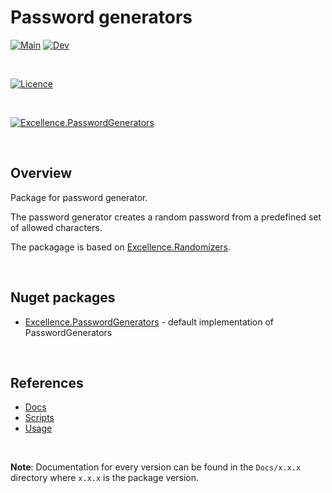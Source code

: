 # Password generators

[![Main](https://flat.badgen.net/github/checks/ExcellenceDevelopment/Excellence.PasswordGenerators/main/build-and-test?label=Main&cache=300)](https://github.com/ExcellenceDevelopment/Excellence.PasswordGenerators/tree/main)
[![Dev](https://flat.badgen.net/github/checks/ExcellenceDevelopment/Excellence.PasswordGenerators/dev/build-and-test?label=Dev&cache=300)](https://github.com/ExcellenceDevelopment/Excellence.PasswordGenerators/tree/dev)

<br/>

[![Licence](https://flat.badgen.net/github/license/ExcellenceDevelopment/Excellence.PasswordGenerators?label=Licence&color=4db2ff&cache=300)](https://github.com/ExcellenceDevelopment/Excellence.PasswordGenerators/blob/main/LICENSE)

<br/>


[![Excellence.PasswordGenerators](https://flat.badgen.net/nuget/v/Excellence.PasswordGenerators?icon=nuget&label=Excellence.PasswordGenerators&color=4db2ff&cache=300)](https://www.nuget.org/packages/Excellence.PasswordGenerators/)

<br/>

## Overview

Package for password generator.

The password generator creates a random password from a predefined set of allowed characters.

The packagage is based on  [Excellence.Randomizers](https://github.com/ExcellenceDevelopment/Excellence.Randomizers).

<br/>

## Nuget packages

  - [Excellence.PasswordGenerators](./Excellence.PasswordGenerators/Sources/Excellence.PasswordGenerators) - default implementation of PasswordGenerators 


<br />

## References

  - [Docs](./Excellence.PasswordGenerators/Docs)
  - [Scripts](./Excellence.PasswordGenerators/Scripts)
  - [Usage](./Excellence.PasswordGenerators/Nugets/Readme.md)

<br/>

**Note**: Documentation for every version can be found in the `Docs/x.x.x` directory where `x.x.x` is the package version.
